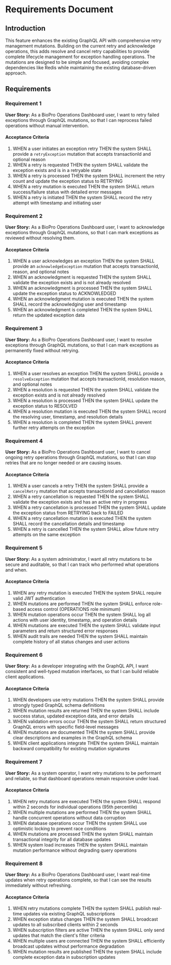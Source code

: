 # Requirements Document

## Introduction

This feature enhances the existing GraphQL API with comprehensive retry management mutations. Building on the current retry and acknowledge operations, this adds resolve and cancel retry capabilities to provide complete lifecycle management for exception handling operations. The mutations are designed to be simple and focused, avoiding complex dependencies like Redis while maintaining the existing database-driven approach.

## Requirements

### Requirement 1

**User Story:** As a BioPro Operations Dashboard user, I want to retry failed exceptions through GraphQL mutations, so that I can reprocess failed operations without manual intervention.

#### Acceptance Criteria

1. WHEN a user initiates an exception retry THEN the system SHALL provide a `retryException` mutation that accepts transactionId and optional reason
2. WHEN a retry is requested THEN the system SHALL validate the exception exists and is in a retryable state
3. WHEN a retry is processed THEN the system SHALL increment the retry count and update the exception status to RETRYING
4. WHEN a retry mutation is executed THEN the system SHALL return success/failure status with detailed error messages
5. WHEN a retry is initiated THEN the system SHALL record the retry attempt with timestamp and initiating user

### Requirement 2

**User Story:** As a BioPro Operations Dashboard user, I want to acknowledge exceptions through GraphQL mutations, so that I can mark exceptions as reviewed without resolving them.

#### Acceptance Criteria

1. WHEN a user acknowledges an exception THEN the system SHALL provide an `acknowledgeException` mutation that accepts transactionId, reason, and optional notes
2. WHEN an acknowledgment is requested THEN the system SHALL validate the exception exists and is not already resolved
3. WHEN an acknowledgment is processed THEN the system SHALL update the exception status to ACKNOWLEDGED
4. WHEN an acknowledgment mutation is executed THEN the system SHALL record the acknowledging user and timestamp
5. WHEN an acknowledgment is completed THEN the system SHALL return the updated exception data

### Requirement 3

**User Story:** As a BioPro Operations Dashboard user, I want to resolve exceptions through GraphQL mutations, so that I can mark exceptions as permanently fixed without retrying.

#### Acceptance Criteria

1. WHEN a user resolves an exception THEN the system SHALL provide a `resolveException` mutation that accepts transactionId, resolution reason, and optional notes
2. WHEN a resolution is requested THEN the system SHALL validate the exception exists and is not already resolved
3. WHEN a resolution is processed THEN the system SHALL update the exception status to RESOLVED
4. WHEN a resolution mutation is executed THEN the system SHALL record the resolving user, timestamp, and resolution details
5. WHEN a resolution is completed THEN the system SHALL prevent further retry attempts on the exception

### Requirement 4

**User Story:** As a BioPro Operations Dashboard user, I want to cancel ongoing retry operations through GraphQL mutations, so that I can stop retries that are no longer needed or are causing issues.

#### Acceptance Criteria

1. WHEN a user cancels a retry THEN the system SHALL provide a `cancelRetry` mutation that accepts transactionId and cancellation reason
2. WHEN a retry cancellation is requested THEN the system SHALL validate the exception exists and has an active retry in progress
3. WHEN a retry cancellation is processed THEN the system SHALL update the exception status from RETRYING back to FAILED
4. WHEN a retry cancellation mutation is executed THEN the system SHALL record the cancellation details and timestamp
5. WHEN a retry is cancelled THEN the system SHALL allow future retry attempts on the same exception

### Requirement 5

**User Story:** As a system administrator, I want all retry mutations to be secure and auditable, so that I can track who performed what operations and when.

#### Acceptance Criteria

1. WHEN any retry mutation is executed THEN the system SHALL require valid JWT authentication
2. WHEN mutations are performed THEN the system SHALL enforce role-based access control (OPERATIONS role minimum)
3. WHEN mutation operations occur THEN the system SHALL log all actions with user identity, timestamp, and operation details
4. WHEN mutations are executed THEN the system SHALL validate input parameters and return structured error responses
5. WHEN audit trails are needed THEN the system SHALL maintain complete history of all status changes and user actions

### Requirement 6

**User Story:** As a developer integrating with the GraphQL API, I want consistent and well-typed mutation interfaces, so that I can build reliable client applications.

#### Acceptance Criteria

1. WHEN developers use retry mutations THEN the system SHALL provide strongly typed GraphQL schema definitions
2. WHEN mutation results are returned THEN the system SHALL include success status, updated exception data, and error details
3. WHEN validation errors occur THEN the system SHALL return structured GraphQL errors with specific field-level messages
4. WHEN mutations are documented THEN the system SHALL provide clear descriptions and examples in the GraphQL schema
5. WHEN client applications integrate THEN the system SHALL maintain backward compatibility for existing mutation signatures

### Requirement 7

**User Story:** As a system operator, I want retry mutations to be performant and reliable, so that dashboard operations remain responsive under load.

#### Acceptance Criteria

1. WHEN retry mutations are executed THEN the system SHALL respond within 2 seconds for individual operations (95th percentile)
2. WHEN multiple mutations are performed THEN the system SHALL handle concurrent operations without data corruption
3. WHEN database operations occur THEN the system SHALL use optimistic locking to prevent race conditions
4. WHEN mutations are processed THEN the system SHALL maintain transactional integrity for all database updates
5. WHEN system load increases THEN the system SHALL maintain mutation performance without degrading query operations

### Requirement 8

**User Story:** As a BioPro Operations Dashboard user, I want real-time updates when retry operations complete, so that I can see the results immediately without refreshing.

#### Acceptance Criteria

1. WHEN retry mutations complete THEN the system SHALL publish real-time updates via existing GraphQL subscriptions
2. WHEN exception status changes THEN the system SHALL broadcast updates to all subscribed clients within 2 seconds
3. WHEN subscription filters are active THEN the system SHALL only send updates that match the client's filter criteria
4. WHEN multiple users are connected THEN the system SHALL efficiently broadcast updates without performance degradation
5. WHEN mutation results are published THEN the system SHALL include complete exception data in subscription updates